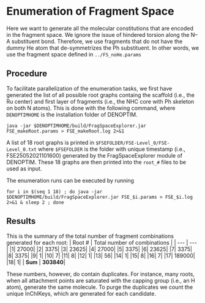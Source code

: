 # Enumeration of Fragment Space
Here we want to generate all the molecular constitutions that are encoded in the fragment space. We ignore the issue of hindered torsion along the N–A substituent bond. Therefore, we use fragments that do not have the dummy He atom that de-symmetrizes the Ph substituent. In other words, we use the fragment space defined in `../FS_noHe.params`

## Procedure
To facilitate parallelization of the enumeration tasks, we first have generated the list of all possible root graphs containg the scaffold (i.e., the Ru center) and first layer of fragments (i.e., the NHC core with Ph skeleton on both N atoms).
This is done with the following command, where `DENOPTIMHOME` is the installation folder of DENOPTIM.

`java -jar $DENOPTIMHOME/build/FragSpaceExplorer.jar FSE_makeRoot.params > FSE_makeRoot.log 2>&1`

A list of 18 root graphs is printed in `$FSEFOLDER/FSE-Level_0/FSE-Level_0.txt` where `$FSEFOLDER` is the folder with unique timestamp (i.e., FSE25052021101600) generated by the FragSpaceExplorer module of DENOPTIM. These 18 graphs are then printed into the `root_#` files to be used as input.

The enumeration runs can be executed by running
```
for i in $(seq 1 18) ; do java -jar $DENOPTIMHOME/build/FragSpaceExplorer.jar FSE_$i.params > FSE_$i.log 2>&1 & sleep 2 ; done
```
## Results
This is the summary of the total number of fragment combinations generated for each root:
| Root # | Total number of combinations |
| --- | --- |
|1|	27000|
|2|	3375|
|3|	23625|
|4|	27000|
|5|	3375|
|6|	23625|
|7|	3375|
|8|	3375|
|9|	1|
|10|	7|
|11|	8|
|12|	1|
|13|	56|
|14|	1|
|15|	8|
|16|	7|
|17|	189000|
|18|	1|
| **Sum** |	**303840**|

These numbers, however, do contain duplicates. For instance, many roots, when all attachment points are saturated with the capping group (i.e., an H atom), generate the same molecule. To purge the duplicates we count the unique InChIKeys, which are generated for each candidate.
